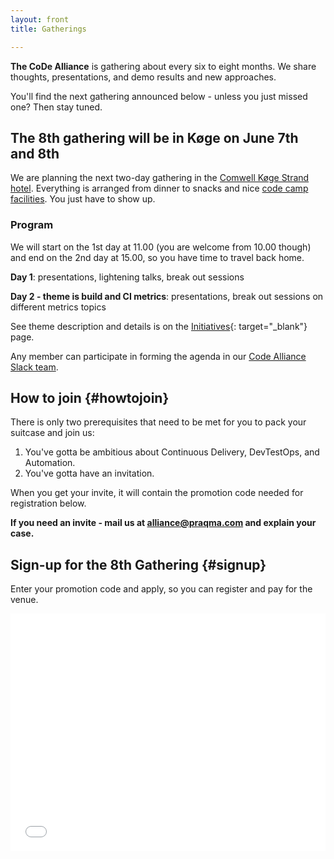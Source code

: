 ```yaml
---
layout: front
title: Gatherings

---
```


**The CoDe Alliance** is gathering about every six to eight months. We share thoughts, presentations, and demo results and new approaches.

You'll find the next gathering announced below - unless you just missed one? Then stay tuned.

## The 8th gathering will be in Køge on June 7th and 8th

We are planning the next two-day gathering in the [Comwell Køge Strand hotel](https://www.google.dk/maps/place/Comwell+K%C3%B8ge+Strand/@55.4475229,12.1918276,15z/data=!4m12!1m6!3m5!1s0x0:0x85efc6457e1ec7fe!2sComwell+K%C3%B8ge+Strand!8m2!3d55.4475229!4d12.1918276!3m4!1s0x0:0x85efc6457e1ec7fe!8m2!3d55.4475229!4d12.1918276). Everything is arranged from dinner to snacks and nice [code camp facilities](https://www.praqma.com/stories/alliance-format/). You just have to show up.

### Program

We will start on the 1st day at 11.00 (you are welcome from 10.00 though) and end on the 2nd day at 15.00, so you have time to travel back home.

**Day 1**: presentations, lightening talks, break out sessions

**Day 2 - theme is build and CI metrics**: presentations, break out sessions on different metrics topics

See theme description and details is on the [Initiatives]({{site.url}}/initiatives#metrics){: target="\_blank"} page.

Any member can participate in forming the agenda in our [Code Alliance Slack team](http://josra.slack.com/).

## How to join {#howtojoin}

There is only two prerequisites that need to be met for you to pack your suitcase and join us:

1. You've gotta be ambitious about Continuous Delivery, DevTestOps, and Automation.
2. You've gotta have an invitation.

When you get your invite, it will contain the promotion code needed for registration below.

**If you need an invite - mail us at [alliance@praqma.com](mailto:alliance@praqma.com) and explain your case.**

## Sign-up for the 8th Gathering {#signup}

Enter your promotion code and apply, so you can register and pay for the venue.

<div style="width:100%; text-align:left;"><iframe src="//eventbrite.co.uk/tickets-external?eid=42525441741&ref=etckt" frameborder="0" height="380" width="100%" vspace="0" hspace="0" marginheight="5" marginwidth="5" scrolling="auto" allowtransparency="true"></iframe></div>
